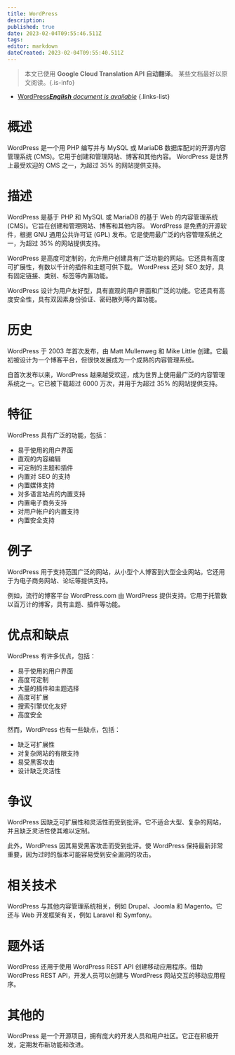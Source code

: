 ```yaml
---
title: WordPress
description: 
published: true
date: 2023-02-04T09:55:46.511Z
tags: 
editor: markdown
dateCreated: 2023-02-04T09:55:40.511Z
---
```


> 本文已使用 **Google Cloud Translation API 自动翻译**。
某些文档最好以原文阅读。{.is-info}



- [WordPress***English** document is available*](/en/Knowledge-base/Dictionary/wordpress)
{.links-list}


# 概述
WordPress 是一个用 PHP 编写并与 MySQL 或 MariaDB 数据库配对的开源内容管理系统 (CMS)。它用于创建和管理网站、博客和其他内容。 WordPress 是世界上最受欢迎的 CMS 之一，为超过 35% 的网站提供支持。

# 描述
WordPress 是基于 PHP 和 MySQL 或 MariaDB 的基于 Web 的内容管理系统 (CMS)。它旨在创建和管理网站、博客和其他内容。 WordPress 是免费的开源软件，根据 GNU 通用公共许可证 (GPL) 发布。它是使用最广泛的内容管理系统之一，为超过 35% 的网站提供支持。

WordPress 是高度可定制的，允许用户创建具有广泛功能的网站。它还具有高度可扩展性，有数以千计的插件和主题可供下载。 WordPress 还对 SEO 友好，具有固定链接、类别、标签等内置功能。

WordPress 设计为用户友好型，具有直观的用户界面和广泛的功能。它还具有高度安全性，具有双因素身份验证、密码散列等内置功能。

# 历史
WordPress 于 2003 年首次发布，由 Matt Mullenweg 和 Mike Little 创建。它最初被设计为一个博客平台，但很快发展成为一个成熟的内容管理系统。

自首次发布以来，WordPress 越来越受欢迎，成为世界上使用最广泛的内容管理系统之一。它已被下载超过 6000 万次，并用于为超过 35% 的网站提供支持。

# 特征
WordPress 具有广泛的功能，包括：

- 易于使用的用户界面
- 直观的内容编辑
- 可定制的主题和插件
- 内置对 SEO 的支持
- 内置媒体支持
- 对多语言站点的内置支持
- 内置电子商务支持
- 对用户帐户的内置支持
- 内置安全支持

# 例子
WordPress 用于支持范围广泛的网站，从小型个人博客到大型企业网站。它还用于为电子商务网站、论坛等提供支持。

例如，流行的博客平台 WordPress.com 由 WordPress 提供支持。它用于托管数以百万计的博客，具有主题、插件等功能。

# 优点和缺点
WordPress 有许多优点，包括：

- 易于使用的用户界面
- 高度可定制
- 大量的插件和主题选择
- 高度可扩展
- 搜索引擎优化友好
- 高度安全

然而，WordPress 也有一些缺点，包括：

- 缺乏可扩展性
- 对复杂网站的有限支持
- 易受黑客攻击
- 设计缺乏灵活性

# 争议
WordPress 因缺乏可扩展性和灵活性而受到批评。它不适合大型、复杂的网站，并且缺乏灵活性使其难以定制。

此外，WordPress 因其易受黑客攻击而受到批评。使 WordPress 保持最新非常重要，因为过时的版本可能容易受到安全漏洞的攻击。

# 相关技术
WordPress 与其他内容管理系统相关，例如 Drupal、Joomla 和 Magento。它还与 Web 开发框架有关，例如 Laravel 和 Symfony。

# 题外话
WordPress 还用于使用 WordPress REST API 创建移动应用程序。借助 WordPress REST API，开发人员可以创建与 WordPress 网站交互的移动应用程序。

# 其他的
WordPress 是一个开源项目，拥有庞大的开发人员和用户社区。它正在积极开发，定期发布新功能和改进。